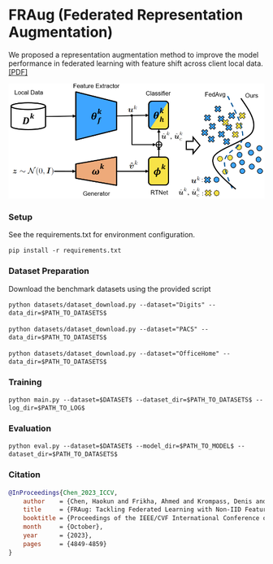 # FRAug (Federated Representation Augmentation)

We proposed a representation augmentation method to improve the model performance in federated learning with feature shift across client local data. [ [PDF]](
https://openaccess.thecvf.com/content/ICCV2023/papers/Chen_FRAug_Tackling_Federated_Learning_with_Non-IID_Features_via_Representation_Augmentation_ICCV_2023_paper.pdf)

![Method](/assets/FRAug.png)
### Setup
See the requirements.txt for environment configuration.
```
pip install -r requirements.txt
```

### Dataset Preparation
Download the benchmark datasets using the provided script
```
python datasets/dataset_download.py --dataset="Digits" --data_dir=$PATH_TO_DATASETS$

python datasets/dataset_download.py --dataset="PACS" --data_dir=$PATH_TO_DATASETS$

python datasets/dataset_download.py --dataset="OfficeHome" --data_dir=$PATH_TO_DATASETS$
```

### Training
```
python main.py --dataset=$DATASET$ --dataset_dir=$PATH_TO_DATASETS$ --log_dir=$PATH_TO_LOG$
```

### Evaluation
```
python eval.py --dataset=$DATASET$ --model_dir=$PATH_TO_MODEL$ --dataset_dir=$PATH_TO_DATASETS$
```

### Citation
```bibtex
@InProceedings{Chen_2023_ICCV,
    author    = {Chen, Haokun and Frikha, Ahmed and Krompass, Denis and Gu, Jindong and Tresp, Volker},
    title     = {FRAug: Tackling Federated Learning with Non-IID Features via Representation Augmentation},
    booktitle = {Proceedings of the IEEE/CVF International Conference on Computer Vision (ICCV)},
    month     = {October},
    year      = {2023},
    pages     = {4849-4859}
}
```
